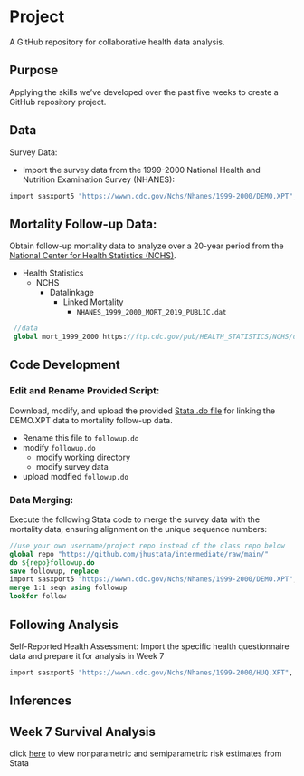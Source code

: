 # Project
A GitHub repository for collaborative health data analysis.

## Purpose  
Applying the skills we’ve developed over the past five weeks to create a GitHub repository project.

## Data  
Survey Data:
- Import the survey data from the 1999-2000 National Health and Nutrition Examination Survey (NHANES):
```stata
import sasxport5 "https://wwwn.cdc.gov/Nchs/Nhanes/1999-2000/DEMO.XPT", clear
```
## Mortality Follow-up Data:
Obtain follow-up mortality data to analyze over a 20-year period from the [National Center for Health Statistics (NCHS)](https://ftp.cdc.gov/pub/).
- Health Statistics
  - NCHS
    - Datalinkage
      - Linked Mortality
        - ```NHANES_1999_2000_MORT_2019_PUBLIC.dat```
```stata
 //data
 global mort_1999_2000 https://ftp.cdc.gov/pub/HEALTH_STATISTICS/NCHS/datalinkage/linked_mortality/NHANES_1999_2000_MORT_2019_PUBLIC.dat
```
## Code Development
### Edit and Rename Provided Script:
Download, modify, and upload the provided [Stata .do file](https://ftp.cdc.gov/pub/HEALTH_STATISTICS/NCHS/datalinkage/linked_mortality/Stata_ReadInProgramAllSurveys.do) for linking the DEMO.XPT data to mortality follow-up data. 
- Rename this file to ```followup.do```
- modify ```followup.do```
  - modify working directory
  - modify survey data 
- upload modfied ```followup.do```

### Data Merging:
Execute the following Stata code to merge the survey data with the mortality data, ensuring alignment on the unique sequence numbers:
```stata
//use your own username/project repo instead of the class repo below
global repo "https://github.com/jhustata/intermediate/raw/main/"
do ${repo}followup.do
save followup, replace 
import sasxport5 "https://wwwn.cdc.gov/Nchs/Nhanes/1999-2000/DEMO.XPT", clear
merge 1:1 seqn using followup
lookfor follow
```

## Following Analysis  
Self-Reported Health Assessment:
Import the specific health questionnaire data and prepare it for analysis in Week 7
```stata
import sasxport5 "https://wwwn.cdc.gov/Nchs/Nhanes/1999-2000/HUQ.XPT", clear
```
## Inferences 

## Week 7 Survival Analysis
click [here](dyndoc.html) to view nonparametric and semiparametric risk estimates from Stata



